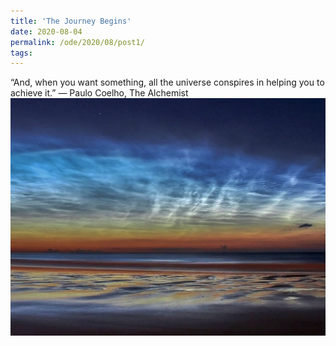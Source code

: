```yaml
---
title: 'The Journey Begins'
date: 2020-08-04
permalink: /ode/2020/08/post1/
tags:
---
```


“And, when you want something, all the universe conspires in helping you to achieve it.” — Paulo Coelho, The Alchemist <br/><img src="/images/ezgif-7-fbd3b14f3019.jpg" width="520" height="380">


